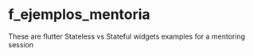 # f_ejemplos_mentoria

These are flutter Stateless vs Stateful widgets examples for a mentoring session
